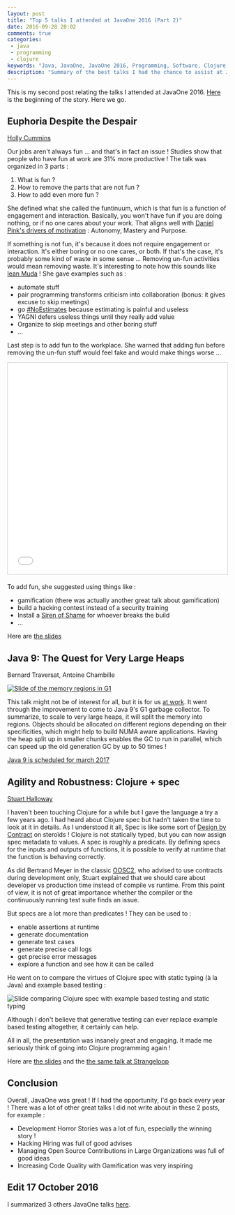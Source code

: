 ```yaml
---
layout: post
title: "Top 5 talks I attended at JavaOne 2016 (Part 2)"
date: 2016-09-28 20:02
comments: true
categories:
 - java
 - programming
 - clojure
keywords: "Java, JavaOne, JavaOne 2016, Programming, Software, Clojure, Clojure.spec"
description: "Summary of the best talks I had the chance to assist at JavaOne 2016"
---
```

This is my second post relating the talks I attended at JavaOne 2016. [Here](/top-5-talks-i-attented-at-java-one-2016-part-1/) is the beginning of the story. Here we go.

## Euphoria Despite the Despair

[Holly Cummins](https://twitter.com/holly_cummins)

Our jobs aren't always fun ... and that's in fact an issue ! Studies show that people who have fun at work are 31% more productive ! The talk was organized in 3 parts :

1. What is fun ?
2. How to remove the parts that are not fun ?
3. How to add even more fun ?

She defined what she called the funtinuum, which is that fun is a function of engagement and interaction. Basically, you won't have fun if you are doing nothing, or if no one cares about your work. That aligns well with [Daniel Pink's drivers of motivation](https://www.amazon.com/Drive-Surprising-Truth-About-Motivates/dp/1594484805/ref=sr_1_1?tag=pbourgau-20&amp;ie=UTF8&qid=1475123675&sr=8-1&keywords=daniel+pink+drive) : Autonomy, Mastery and Purpose.

If something is not fun, it's because it does not require engagement or interaction. It's either boring or no one cares, or both. If that's the case, it's probably some kind of waste in some sense ... Removing un-fun activities would mean removing waste. It's interesting to note how this sounds like [lean Muda](https://en.wikipedia.org/wiki/Muda_(Japanese_term)) ! She gave examples such as :

* automate stuff
* pair programming transforms criticism into collaboration (bonus: it gives excuse to skip meetings)
* go [#NoEstimates](https://twitter.com/search?q=%23NoEstimates) because estimating is painful and useless
* YAGNI defers useless things until they really add value
* Organize to skip meetings and other boring stuff
* ...

Last step is to add fun to the workplace. She warned that adding fun before removing the un-fun stuff would feel fake and would make things worse ...

<iframe src="//www.slideshare.net/slideshow/embed_code/key/DMpHQcMebTVGsz?startSlide=148" width="595" height="485" frameborder="0" marginwidth="0" marginheight="0" scrolling="no" style="border:1px solid #CCC; border-width:1px; margin-bottom:5px; max-width: 100%;" allowfullscreen> </iframe>

To add fun, she suggested using things like :

* gamification (there was actually another great talk about gamification)
* build a hacking contest instead of a security training
* Install a [Siren of Shame](https://sirenofshame.com/) for whoever breaks the build
* ...

Here are [the slides](http://www.slideshare.net/HollyCummins/software-developers-guide-to-fun-in-the-workplace-euphoria-despite-the-despair)

## Java 9: The Quest for Very Large Heaps

Bernard Traversat, Antoine Chambille

[![Slide of the memory regions in G1]({{site.url}}/imgs/2016-09-28-top-5-talks-i-attended-at-javaone-2016-part-2/java-9-gc-small.jpg)]({{site.url}}/imgs/2016-09-28-top-5-talks-i-attended-at-javaone-2016-part-2/java-9-gc.jpg)

This talk might not be of interest for all, but it is for us [at work](http://murex.com). It went through the improvement to come to Java 9's G1 garbage collector. To summarize, to scale to very large heaps, it will split the memory into regions. Objects should be allocated on different regions depending on their specificities, which might help to build NUMA aware applications. Having the heap split up in smaller chunks enables the GC to run in parallel, which can speed up the old generation GC by up to 50 times !

[Java 9 is scheduled for march 2017](http://www.java9countdown.xyz/)

## Agility and Robustness: Clojure + spec

[Stuart Halloway](https://twitter.com/stuarthalloway)

I haven't been touching Clojure for a while but I gave the language a try a few years ago. I had heard about Clojure spec but hadn't taken the time to look at it in details. As I understood it all, Spec is like some sort of [Design by Contract](https://en.wikipedia.org/wiki/Design_by_contract) on steroïds ! Clojure is not statically typed, but you can now assign spec metadata to values. A spec is roughly a predicate. By defining specs for the inputs and outputs of functions, it is possible to verify at runtime that the function is behaving correctly.

As did Bertrand Meyer in the classic [OOSC2](https://www.amazon.com/Object-Oriented-Software-Construction-Book-CD-ROM/dp/0136291554/ref=sr_1_1?tag=pbourgau-20&amp;ie=UTF8&qid=1475211259&sr=8-1&keywords=object+oriented+software+construction+meyer), who advised to use contracts during development only, Stuart explained that we should care about developer vs production time instead of compile vs runtime. From this point of view, it is not of great importance whether the compiler or the continuously running test suite finds an issue.

But specs are a lot more than predicates ! They can be used to :

* enable assertions at runtime
* generate documentation
* generate test cases
* generate precise call logs
* get precise error messages
* explore a function and see how it can be called

He went on to compare the virtues of Clojure spec with static typing (à la Java) and example based testing :

![Slide comparing Clojure spec with example based testing and static typing]({{site.url}}/imgs/2016-09-28-top-5-talks-i-attended-at-javaone-2016-part-2/clojure-spec.jpg)

Although I don't believe that generative testing can ever replace example based testing altogether, it certainly can help.

All in all, the presentation was insanely great and engaging. It made me seriously think of going into Clojure programming again !

Here are [the slides](https://t.co/0FBl2l473N) and the [the same talk at Strangeloop](https://www.youtube.com/watch?v=VNTQ-M_uSo8)

## Conclusion

Overall, JavaOne was great ! If I had the opportunity, I'd go back every year ! There was a lot of other great talks I did not write about in these 2 posts, for example :

* Development Horror Stories was a lot of fun, especially the winning story !
* Hacking Hiring was full of good advises
* Managing Open Source Contributions in Large Organizations was full of good ideas
* Increasing Code Quality with Gamification was very inspiring

## Edit 17 October 2016

I summarized 3 others JavaOne talks [here](/3-more-great-talks-from-javaone-2016/).
